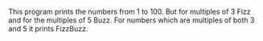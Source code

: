This program prints the numbers from 1 to 100. 
But for multiples of 3 Fizz and for the multiples of 5 Buzz. 
For numbers which are multiples of both 3 and 5 it prints FizzBuzz.